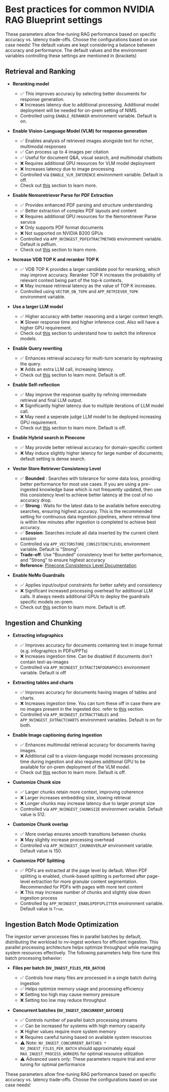 <!--
  SPDX-FileCopyrightText: Copyright (c) 2025 NVIDIA CORPORATION & AFFILIATES. All rights reserved.
  SPDX-License-Identifier: Apache-2.0
-->

# Best practices for common NVIDIA RAG Blueprint settings

These parameters allow fine-tuning RAG performance based on specific accuracy vs. latency trade-offs. Choose the configurations based on use case needs! The default values are kept considering a balance between accuracy and performance. The default values and the environment variables controlling these settings are mentioned in (brackets)

## Retrieval and Ranking

- **Reranking model**
  - ✅ This improves accuracy by selecting better documents for response generation.
  - ❌ Increases latency due to additional processing. Additional model deployment will be needed for on-prem setting of NIMS.
  - Controlled using `ENABLE_RERANKER` environment variable. Default is on.

- **Enable Vision-Language Model (VLM) for response generation**
  - ✅ Enables analysis of retrieved images alongside text for richer, multimodal responses
  - ✅ Can process up to 4 images per citation
  - ✅ Useful for document Q&A, visual search, and multimodal chatbots
  - ❌ Requires additional GPU resources for VLM model deployment
  - ❌ Increases latency due to image processing
  - Controlled via `ENABLE_VLM_INFERENCE` environment variable. Default is off.
  - Check out [this](./vlm.md) section to learn more.

- **Enable Nemoretriever Parse for PDF Extraction**
  - ✅ Provides enhanced PDF parsing and structure understanding
  - ✅ Better extraction of complex PDF layouts and content
  - ❌ Requires additional GPU resources for the Nemoretriever Parse service
  - ❌ Only supports PDF format documents
  - ❌ Not supported on NVIDIA B200 GPUs
  - Controlled via `APP_NVINGEST_PDFEXTRACTMETHOD` environment variable. Default is pdfium.
  - Check out [this](./nemoretriever-parse-extraction.md) section to learn more.

- **Increase VDB TOP K and reranker TOP K**
  - ✅ VDB TOP K provides a larger candidate pool for reranking, which may improve accuracy. Reranker TOP K increases the probability of relevant context being part of the top-k contexts.
  - ❌ May increase retrieval latency as the value of TOP K increases.
  - Controlled using `VECTOR_DB_TOPK` and `APP_RETRIEVER_TOPK` environment variable.

- **Use a larger LLM model**
  - ✅ Higher accuracy with better reasoning and a larger context length.
  - ❌ Slower response time and higher inference cost. Also will have a higher GPU requirement.
  - Check out [this](./change-model.md) section to understand how to switch the inference models.

- **Enable Query rewriting**
  - ✅ Enhances retrieval accuracy for multi-turn scenario by rephrasing the query.
  - ❌ Adds an extra LLM call, increasing latency.
  - Check out [this](./query_rewriter.md) section to learn more. Default is off.

- **Enable Self-reflection**
  - ✅ May improve the response quality by refining intermediate retrieval and final LLM output.
  - ❌ Significantly higher latency due to multiple iterations of LLM model call.
  - ❌ May need a seperate judge LLM model to be deployed increasing GPU requirement.
  - Check out [this](./self-reflection.md) section to learn more. Default is off.

- **Enable Hybrid search in Pinecone**
  - ✅ May provide better retrieval accuracy for domain-specific content
  - ❌ May induce slightly higher latency for large number of documents; default setting is dense search.

- **Vector Store Retriever Consistency Level**
  - ✅ **Bounded** : Searches with tolerance for some data loss, providing better performance for most use cases. If you are using a pre-ingested knowledge base which is not frequently updated, then use this consistency level to achieve better latency at the cost of no accuracy drop.
  - ✅ **Strong** : Waits for the latest data to be available before executing searches, ensuring highest accuracy. This is the recommended setting for continuous data ingestion pipelines, where retrieval time is within few minutes after ingestion is completed to achieve best accuracy.
  - ✅ **Session**: Searches include all data inserted by the current client session
  - Controlled via `APP_VECTORSTORE_CONSISTENCYLEVEL` environment variable. Default is "Strong".
  - **Trade-off**: Use "Bounded" consistency level for better performance, and "Strong" to ensure highest accuracy
  - **Reference**: [Pinecone Consistency Level Documentation](https://docs.pinecone.io/docs/consistency)

- **Enable NeMo Guardrails**
  - ✅ Applies input/output constraints for better safety and consistency
  - ❌ Significant increased processing overhead for additional LLM calls. It always needs additional GPUs to deploy the guardrails specific models on-prem.
  - Check out [this](./nemo-guardrails.md) section to learn more. Default is off.

## Ingestion and Chunking

- **Extracting infographics**
  - ✅ Improves accuracy for documents containing text in image format (e.g. infographics in PDFs/PPTs)
  - ❌ Increases ingestion time. Can be disabled if documents don't contain text-as-images
  - Controlled via `APP_NVINGEST_EXTRACTINFOGRAPHICS` environment variable. Default is off

- **Extracting tables and charts**
  - ✅ Improves accuracy for documents having images of tables and charts.
  - ❌ Increases ingestion time. You can turn these off in case there are no images present in the ingested doc. refer to [this](./text_only_ingest.md) section.
  - Controlled via `APP_NVINGEST_EXTRACTTABLES` and `APP_NVINGEST_EXTRACTCHARTS` environment variables. Default is on for both.

- **Enable Image captioning during ingestion**
  - ✅ Enhances multimodal retrieval accuracy for documents having images.
  - ❌ Additional call to a vision-language model increases processing time during ingestion and also requires additional GPU to be available for on-prem deployment of the VLM model.
  - Check out [this](./image_captioning.md) section to learn more. Default is off.

- **Customize Chunk size**
  - ✅ Larger chunks retain more context, improving coherence
  - ❌ Larger increases embedding size, slowing retrieval
  - ❌ Longer chunks may increase latency due to larger prompt size
  - Controlled via `APP_NVINGEST_CHUNKSIZE` environment variable. Default value is 512.

- **Customize Chunk overlap**
  - ✅ More overlap ensures smooth transitions between chunks
  - ❌ May slightly increase processing overhead
  - Controlled via `APP_NVINGEST_CHUNKOVERLAP` environment variable. Default value is 150.

- **Customize PDF Splitting**
  - ✅ PDFs are extracted at the page level by default. When PDF splitting is enabled, chunk-based splitting is performed after page-level extraction for more granular content segmentation. Recommended for PDFs with pages with more text content
  - ❌ This may increase number of chunks and slightly slow down ingestion process
  - Controlled by `APP_NVINGEST_ENABLEPDFSPLITTER` environment variable. Default value is `True`.

## Ingestion Batch Mode Optimization

The ingestor server processes files in parallel batches by default, distributing the workload to nv-ingest workers for efficient ingestion. This parallel processing architecture helps optimize throughput while managing system resources effectively. The following parameters help fine-tune this batch processing behavior:

- **Files per batch (`NV_INGEST_FILES_PER_BATCH`)**
  - ✅ Controls how many files are processed in a single batch during ingestion
  - ✅ Helps optimize memory usage and processing efficiency
  - ❌ Setting too high may cause memory pressure
  - ❌ Setting too low may reduce throughput

- **Concurrent batches (`NV_INGEST_CONCURRENT_BATCHES`)**
  - ✅ Controls number of parallel batch processing streams
  - ✅ Can be increased for systems with high memory capacity
  - ❌ Higher values require more system memory
  - ❌ Requires careful tuning based on available system resources
  - ⚠️ Note: `NV_INGEST_CONCURRENT_BATCHES * NV_INGEST_FILES_PER_BATCH` should approximately equal `MAX_INGEST_PROCESS_WORKERS` for optimal resource utilization
  - ⚠️ Advanced users only: These parameters require trial and error tuning for optimal performance

These parameters allow fine-tuning RAG performance based on specific accuracy vs. latency trade-offs. Choose the configurations based on use case needs!
